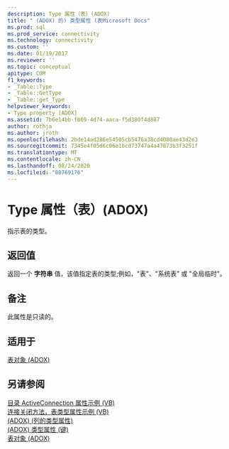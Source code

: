 ```yaml
---
description: Type 属性（表）(ADOX)
title: " (ADOX) 的) 类型属性 (表Microsoft Docs"
ms.prod: sql
ms.prod_service: connectivity
ms.technology: connectivity
ms.custom: ''
ms.date: 01/19/2017
ms.reviewer: ''
ms.topic: conceptual
apitype: COM
f1_keywords:
- _Table::Type
- _Table::GetType
- _Table::get_Type
helpviewer_keywords:
- Type property [ADOX]
ms.assetid: 7b6e14bb-fb69-4d74-aaca-f5d380f4d887
author: rothja
ms.author: jroth
ms.openlocfilehash: 2bde14ad286e54505cb5476a38cd4080ae43d2e3
ms.sourcegitcommit: 7345e4f05d6c06e1bcd73747a4a47873b3f3251f
ms.translationtype: MT
ms.contentlocale: zh-CN
ms.lasthandoff: 08/24/2020
ms.locfileid: "88769176"
---
```

# <a name="type-property-table-adox"></a>Type 属性（表）(ADOX)
指示表的类型。  
  
## <a name="return-values"></a>返回值  
 返回一个 **字符串** 值，该值指定表的类型;例如，"表"、"系统表" 或 "全局临时"。  
  
## <a name="remarks"></a>备注  
 此属性是只读的。  
  
## <a name="applies-to"></a>适用于  
 [表对象 (ADOX)](./table-object-adox.md)  
  
## <a name="see-also"></a>另请参阅  
 [目录 ActiveConnection 属性示例 (VB) ](./catalog-activeconnection-property-example-vb.md)   
 [连接关闭方法，表类型属性示例 (VB) ](./connection-close-method-table-type-property-example-vb.md)   
 [ (ADOX)  (列的类型属性) ](./type-property-column-adox.md)   
 [ (ADOX) 类型属性 (键) ](./type-property-key-adox.md)   
 [表对象 (ADOX)](./table-object-adox.md)